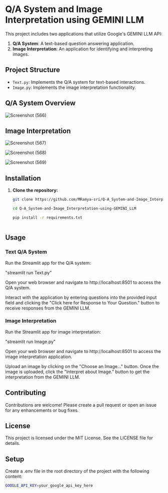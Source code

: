 # Q/A System and Image Interpretation using GEMINI LLM

This project includes two applications that utilize Google's GEMINI LLM API:

1. **Q/A System**: A text-based question answering application.
2. **Image Interpretation**: An application for identifying and interpreting images.

## Project Structure

- `Text.py`: Implements the Q/A system for text-based interactions.
- `Image.py`: Implements the image interpretation functionality.

## Q/A System Overview

![Screenshot (566)](https://github.com/user-attachments/assets/e5ac0f16-dd8c-4b93-81b2-ed35105eb889)

## Image Interpretation
![Screenshot (567)](https://github.com/user-attachments/assets/fcff8778-257c-487a-9753-26660ebf5a6c)

![Screenshot (568)](https://github.com/user-attachments/assets/c9de4c04-38b5-4dc7-8bd8-34912a6588d1)

![Screenshot (569)](https://github.com/user-attachments/assets/785dd238-e79d-453b-a85a-d37ba4443600)



## Installation

1. **Clone the repository:**
   ```bash
   git clone https://github.com/MRamya-sri/Q-A_System-and-Image_Interpretation-using-GEMINI_LLM.git
   
   cd Q-A_System-and-Image_Interpretation-using-GEMINI_LLM

   pip install -r requirements.txt



## Usage
### Text Q/A System

Run the Streamlit app for the Q/A system:

"streamlit run Text.py" 

Open your web browser and navigate to http://localhost:8501 to access the Q/A system.

Interact with the application by entering questions into the provided input field and clicking the "Click here for Response to Your Question." button to receive responses from the GEMINI LLM.

### Image Interpretation

Run the Streamlit app for image interpretation:

"streamlit run Image.py"

Open your web browser and navigate to http://localhost:8501 to access the image interpretation application.

Upload an image by clicking on the "Choose an Image..." button. Once the image is uploaded, click the "Interpret about Image." button to get the interpretation from the GEMINI LLM.

## Contributing
Contributions are welcome! Please create a pull request or open an issue for any enhancements or bug fixes.

## License
This project is licensed under the MIT License. See the LICENSE file for details.

## Setup
   Create a .env file in the root directory of the project with the following content:
   ```bash
   GOOGLE_API_KEY=your_google_api_key_here


